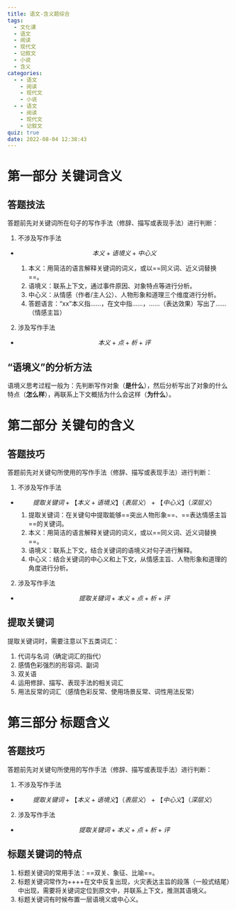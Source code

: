 ```yaml
---
title: 语文-含义题综合
tags:
  - 文化课
  - 语文
  - 阅读
  - 现代文
  - 记叙文
  - 小说
  - 含义
categories:
  - - 语文
    - 阅读
    - 现代文
    - 小说
  - - 语文
    - 阅读
    - 现代文
    - 记叙文
quiz: true
date: 2022-08-04 12:38:43
---
```

# 第一部分 关键词含义
## 答题技法
答题前先对关键词所在句子的写作手法（修辞、描写或表现手法）进行判断：
1. 不涉及写作手法

- $$本义+语境义+中心义$$

    1. 本义：用简洁的语言解释关键词的词义，或以==同义词、近义词替换==。
    2. 语境义：联系上下文，通过事件原因、对象特点等进行分析。
    3. 中心义：从情感（作者/主人公）、人物形象和道理三个维度进行分析。
    4. 答题语言：“xx”本义指……，在文中指……，……（表达效果）写出了……（情感主旨）
2. 涉及写作手法
- $$本义+点+析+评$$
## “语境义”的分析方法
语境义思考过程一般为：先判断写作对象（**是什么**），然后分析写出了对象的什么特点（**怎么样**），再联系上下文概括为什么会这样（**为什么**）。

# 第二部分 关键句的含义
## 答题技巧
答题前先对关键句所使用的写作手法（修辞、描写或表现手法）进行判断：
1. 不涉及写作手法

- $$提取关键词+【本义+语境义】（表层义）+【中心义】（深层义）$$
    1. 提取关键词：在关键句中提取能够==突出人物形象==、==表达情感主旨==的关键词。
    1. 本义：用简洁的语言解释关键词的词义，或以==同义词、近义词替换==。
    2. 语境义：联系上下文，结合关键词的语境义对句子进行解释。
    3. 中心义：结合关键词的中心义和上下文，从情感主旨、人物形象和道理的角度进行分析。
2. 涉及写作手法
- $$提取关键词+本义+点+析+评$$
## 提取关键词
提取关键词时，需要注意以下五类词汇：
1. 代词与名词（确定词汇的指代）
2. 感情色彩强烈的形容词、副词
3. 双关语
4. 运用修辞、描写、表现手法的相关词汇
5. 用法反常的词汇（感情色彩反常、使用场景反常、词性用法反常）
# 第三部分 标题含义
## 答题技巧
答题前先对关键句所使用的写作手法（修辞、描写或表现手法）进行判断：
1. 不涉及写作手法
- $$提取关键词+【本义+语境义】（表层义）+【中心义】（深层义）$$
2. 涉及写作手法
- $$提取关键词+本义+点+析+评$$
## 标题关键词的特点
1. 标题关键词的常用手法：==双关、象征、比喻==。
2. 标题关键词常作为++++在文中反复出现，火灾表达主旨的段落（一般式结尾）中出现，需要将关键词定位到原文中，并联系上下文，推测其语境义。
3. 标题关键词有时候布置一层语境义或中心义。